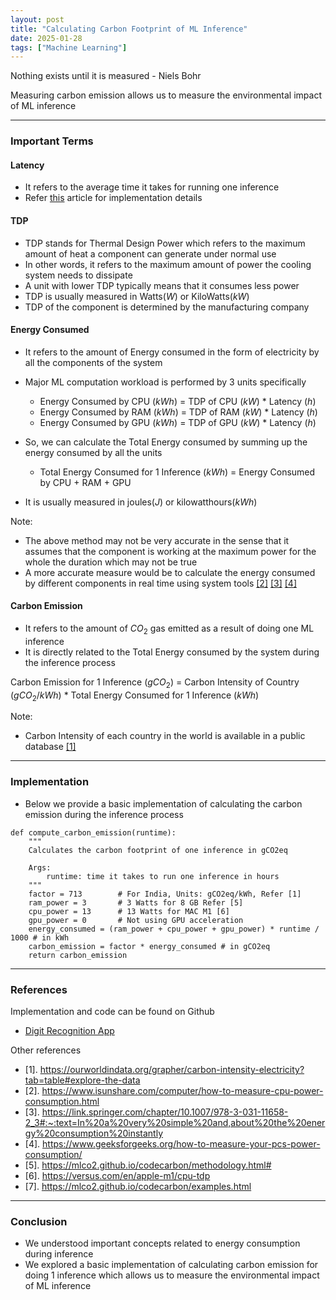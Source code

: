```yaml
---
layout: post
title: "Calculating Carbon Footprint of ML Inference"
date: 2025-01-28
tags: ["Machine Learning"]
---
```


Nothing exists until it is measured - Niels Bohr

Measuring carbon emission allows us to measure the environmental impact of ML inference

---

### Important Terms

#### Latency

- It refers to the average time it takes for running one inference
- Refer [this](https://gouherdanish.github.io/2024/12/13/evaluating-ml-models.html) article for implementation details

#### TDP

- TDP stands for Thermal Design Power which refers to the maximum amount of heat a component can generate under normal use
- In other words, it refers to the maximum amount of power the cooling system needs to dissipate
- A unit with lower TDP typically means that it consumes less power
- TDP is usually measured in Watts($W$) or KiloWatts($kW$)
- TDP of the component is determined by the manufacturing company

#### Energy Consumed

- It refers to the amount of Energy consumed in the form of electricity by all the components of the system
- Major ML computation workload is performed by 3 units specifically
    - Energy Consumed by CPU ($kWh$) = TDP of CPU ($kW$) * Latency ($h$)
    - Energy Consumed by RAM ($kWh$) = TDP of RAM ($kW$) * Latency ($h$)
    - Energy Consumed by GPU ($kWh$) = TDP of GPU ($kW$) * Latency ($h$) 

- So, we can calculate the Total Energy consumed by summing up the energy consumed by all the units
    - Total Energy Consumed for 1 Inference ($kWh$) = Energy Consumed by CPU + RAM + GPU
- It is usually measured in joules($J$) or kilowatthours($kWh$)

Note:
- The above method may not be very accurate in the sense that it assumes that the component is working at the maximum power for the whole the duration which may not be true
- A more accurate measure would be to calculate the energy consumed by different components in real time using system tools [[2]](https://www.isunshare.com/computer/how-to-measure-cpu-power-consumption.html) [[3]](https://link.springer.com/chapter/10.1007/978-3-031-11658-2_3#:~:text=In%20a%20very%20simple%20and,about%20the%20energy%20consumption%20instantly) [[4]](https://www.geeksforgeeks.org/how-to-measure-your-pcs-power-consumption/)

#### Carbon Emission

- It refers to the amount of $CO_2$ gas emitted as a result of doing one ML inference
- It is directly related to the Total Energy consumed by the system during the inference process

Carbon Emission for 1 Inference ($gCO_2$) = 
    Carbon Intensity of Country ($gCO_2 / kWh$) 
    * 
    Total Energy Consumed for 1 Inference ($kWh$)

Note:
- Carbon Intensity of each country in the world is available in a public database
[[1]](https://ourworldindata.org/grapher/carbon-intensity-electricity?tab=table#explore-the-data)

---

### Implementation

- Below we provide a basic implementation of calculating the carbon emission during the inference process

```
def compute_carbon_emission(runtime):
    """
    Calculates the carbon footprint of one inference in gCO2eq

    Args:
        runtime: time it takes to run one inference in hours
    """
    factor = 713        # For India, Units: gCO2eq/kWh, Refer [1]
    ram_power = 3       # 3 Watts for 8 GB Refer [5]
    cpu_power = 13      # 13 Watts for MAC M1 [6]
    gpu_power = 0       # Not using GPU acceleration
    energy_consumed = (ram_power + cpu_power + gpu_power) * runtime / 1000 # in kWh
    carbon_emission = factor * energy_consumed # in gCO2eq
    return carbon_emission
```

---
### References

Implementation and code can be found on Github
- [Digit Recognition App](https://github.com/gouherdanish/mnist_classification)

Other references
- [1]. https://ourworldindata.org/grapher/carbon-intensity-electricity?tab=table#explore-the-data
- [2]. https://www.isunshare.com/computer/how-to-measure-cpu-power-consumption.html 
- [3]. https://link.springer.com/chapter/10.1007/978-3-031-11658-2_3#:~:text=In%20a%20very%20simple%20and,about%20the%20energy%20consumption%20instantly
- [4]. https://www.geeksforgeeks.org/how-to-measure-your-pcs-power-consumption/
- [5]. https://mlco2.github.io/codecarbon/methodology.html#
- [6]. https://versus.com/en/apple-m1/cpu-tdp
- [7]. https://mlco2.github.io/codecarbon/examples.html

---
### Conclusion

- We understood important concepts related to energy consumption during inference
- We explored a basic implementation of calculating carbon emission for doing 1 inference which allows us to measure the environmental impact of ML inference

